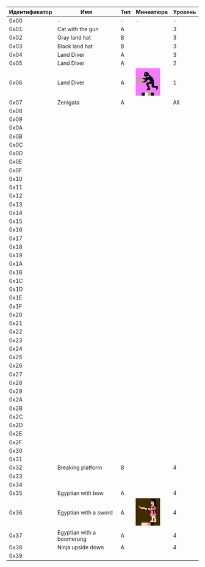 |Идентификатор|Имя|Тип|Миниатюра|Уровень|
|---|---|---|---|---|
|0x00| - | - | - | - |
|0x01|Cat with the gun| A |   | 3 |
|0x02|Gray land hat| B |   | 3 |
|0x03|Black land hat| B |   | 3 |
|0x04|Land Diver| A |   | 3 |
|0x05|Land Diver| A |   | 2 |
|0x06|Land Diver| A | ![Land Diver](../images/bestiary-6.png) | 1 |
|0x07|Zenigata| A |   |All|
|0x08|   |   |   |   |
|0x09|   |   |   |   |
|0x0A|   |   |   |   |
|0x0B|   |   |   |   |
|0x0C|   |   |   |   |
|0x0D|   |   |   |   |
|0x0E|   |   |   |   |
|0x0F|   |   |   |   |
|0x10|   |   |   |   |
|0x11|   |   |   |   |
|0x12|   |   |   |   |
|0x13|   |   |   |   |
|0x14|   |   |   |   |
|0x15|   |   |   |   |
|0x16|   |   |   |   |
|0x17|   |   |   |   |
|0x18|   |   |   |   |
|0x19|   |   |   |   |
|0x1A|   |   |   |   |
|0x1B|   |   |   |   |
|0x1C|   |   |   |   |
|0x1D|   |   |   |   |
|0x1E|   |   |   |   |
|0x1F|   |   |   |   |
|0x20|   |   |   |   |
|0x21|   |   |   |   |
|0x22|   |   |   |   |
|0x23|   |   |   |   |
|0x24|   |   |   |   |
|0x25|   |   |   |   |
|0x26|   |   |   |   |
|0x27|   |   |   |   |
|0x28|   |   |   |   |
|0x29|   |   |   |   |
|0x2A|   |   |   |   |
|0x2B|   |   |   |   |
|0x2C|   |   |   |   |
|0x2D|   |   |   |   |
|0x2E|   |   |   |   |
|0x2F|   |   |   |   |
|0x30|   |   |   |   |
|0x31|   |   |   |   |
|0x32|Breaking platform| B |   | 4 |
|0x33|   |   |   |   |
|0x34|   |   |   |   |
|0x35|Egyptian with bow| A |   | 4 |
|0x36|Egyptian with a sword| A | ![Egyptian with a sword](../images/bestiary-36.png)  | 4 |
|0x37|Egyptian with a boomerung| A |   | 4 |
|0x38|Ninja upside down| A |   | 4 |
|0x39|   |   |   |   |
